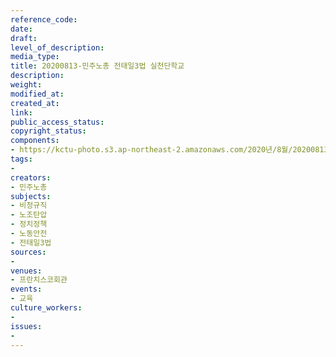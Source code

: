```yaml
---
reference_code: 
date: 
draft: 
level_of_description: 
media_type: 
title: 20200813-민주노총 전태일3법 실천단학교
description: 
weight: 
modified_at: 
created_at: 
link: 
public_access_status: 
copyright_status: 
components:
- https://kctu-photo.s3.ap-northeast-2.amazonaws.com/2020년/8월/20200813-민주노총+전태일3법+실천단학교/22.jpg
tags:
- 
creators:
- 민주노총
subjects:
- 비정규직
- 노조탄압
- 정치정책
- 노동안전
- 전태일3법
sources:
- 
venues:
- 프란치스코회관
events:
- 교육
culture_workers:
- 
issues:
- 
---
```


